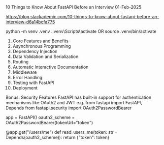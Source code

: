 10 Things to Know About FastAPI Before an Interview
01-Feb-2025

https://blog.stackademic.com/10-things-to-know-about-fastapi-before-an-interview-d6a14bcfa775

python -m venv .venv
 .\.venv\Scripts\activate
OR
source .venv/bin/activate


1. Core Features and Benefits
2. Asynchronous Programming
3. Dependency Injection
4. Data Validation and Serialization
5. Routing
6. Automatic Interactive Documentation
7. Middleware
8. Error Handling
9. Testing with FastAPI
10. Deployment


Bonus: Security Features
FastAPI has built-in support for authentication mechanisms like
OAuth2 and JWT
e.g.
from fastapi import FastAPI, Depends
from fastapi.security import OAuth2PasswordBearer

app = FastAPI()
oauth2_scheme = OAuth2PasswordBearer(tokenUrl="token")

@app.get("/users/me")
def read_users_me(token: str = Depends(oauth2_scheme)):
    return {"token": token}